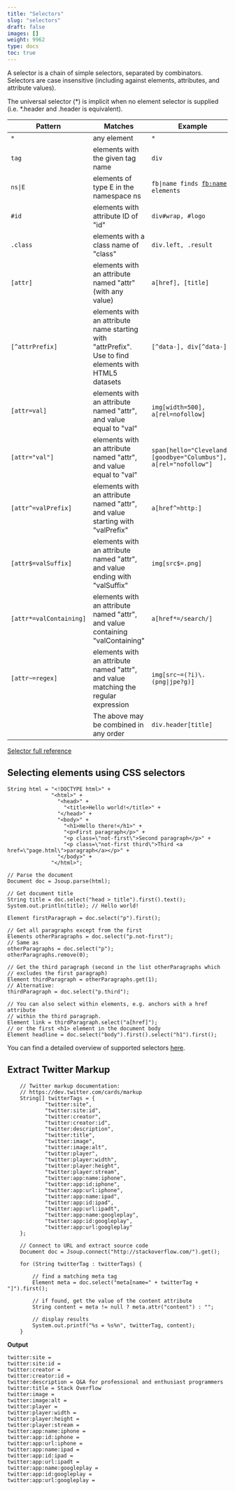 ```yaml
---
title: "Selectors"
slug: "selectors"
draft: false
images: []
weight: 9962
type: docs
toc: true
---
```


A selector is a chain of simple selectors, separated by combinators. Selectors are case insensitive (including against elements, attributes, and attribute values).

The universal selector (*) is implicit when no element selector is supplied (i.e. *.header and .header is equivalent).

| Pattern | Matches | Example |
| ------- | ------- | ------- |
| `*` | any element | `*` |
| `tag` | elements with the given tag name | `div` |
| <code>ns&#124;E</code> | elements of type E in the namespace ns | <code>fb&#124;name finds <fb:name> elements</code> |
| `#id` | elements with attribute ID of "id" | `div#wrap, #logo` |
| `.class` | elements with a class name of "class" | `div.left, .result` |
| `[attr]` | elements with an attribute named "attr" (with any value) | `a[href], [title]` |
| `[^attrPrefix]` | elements with an attribute name starting with "attrPrefix". Use to find elements with HTML5 datasets | `[^data-], div[^data-]` |
| `[attr=val]` | elements with an attribute named "attr", and value equal to "val" | `img[width=500], a[rel=nofollow]` |
| `[attr="val"]` | elements with an attribute named "attr", and value equal to "val" | `span[hello="Cleveland"][goodbye="Columbus"], a[rel="nofollow"]` |
| `[attr^=valPrefix]` | elements with an attribute named "attr", and value starting with "valPrefix" | `a[href^=http:]` |
| `[attr$=valSuffix]` | elements with an attribute named "attr", and value ending with "valSuffix" | `img[src$=.png]` |
| `[attr*=valContaining]` | elements with an attribute named "attr", and value containing "valContaining" | `a[href*=/search/]` |
| `[attr~=regex]` | elements with an attribute named "attr", and value matching the regular expression | <code>img[src~=(?i)\\.(png&#124;jpe?g)]</code> |
| | The above may be combined in any order | `div.header[title]` |

[Selector full reference][1]


  [1]: https://jsoup.org/apidocs/org/jsoup/select/Selector.html

## Selecting elements using CSS selectors
    String html = "<!DOCTYPE html>" +
                  "<html>" +
                    "<head>" +
                      "<title>Hello world!</title>" +
                    "</head>" +
                    "<body>" +
                      "<h1>Hello there!</h1>" +
                      "<p>First paragraph</p>" +
                      "<p class=\"not-first\">Second paragraph</p>" +
                      "<p class=\"not-first third\">Third <a href=\"page.html\">paragraph</a></p>" +
                    "</body>" +
                  "</html>";
    
    // Parse the document
    Document doc = Jsoup.parse(html);
    
    // Get document title
    String title = doc.select("head > title").first().text();
    System.out.println(title); // Hello world!
    
    Element firstParagraph = doc.select("p").first();
    
    // Get all paragraphs except from the first
    Elements otherParagraphs = doc.select("p.not-first");
    // Same as
    otherParagraphs = doc.select("p");
    otherParagraphs.remove(0);

    // Get the third paragraph (second in the list otherParagraphs which
    // excludes the first paragraph)
    Element thirdParagraph = otherParagraphs.get(1);
    // Alternative:
    thirdParagraph = doc.select("p.third");

    // You can also select within elements, e.g. anchors with a href attribute
    // within the third paragraph.
    Element link = thirdParagraph.select("a[href]");
    // or the first <h1> element in the document body
    Element headline = doc.select("body").first().select("h1").first();

You can find a detailed overview of supported selectors [here][1].


  [1]: http://jsoup.org/cookbook/extracting-data/selector-syntax

## Extract Twitter Markup
        // Twitter markup documentation: 
        // https://dev.twitter.com/cards/markup
        String[] twitterTags = {
                "twitter:site", 
                "twitter:site:id", 
                "twitter:creator", 
                "twitter:creator:id", 
                "twitter:description", 
                "twitter:title", 
                "twitter:image", 
                "twitter:image:alt", 
                "twitter:player", 
                "twitter:player:width", 
                "twitter:player:height", 
                "twitter:player:stream", 
                "twitter:app:name:iphone", 
                "twitter:app:id:iphone", 
                "twitter:app:url:iphone", 
                "twitter:app:name:ipad", 
                "twitter:app:id:ipad", 
                "twitter:app:url:ipadt",
                "twitter:app:name:googleplay", 
                "twitter:app:id:googleplay", 
                "twitter:app:url:googleplay"        
        };
        
        // Connect to URL and extract source code
        Document doc = Jsoup.connect("http://stackoverflow.com/").get();
        
        for (String twitterTag : twitterTags) {
            
            // find a matching meta tag
            Element meta = doc.select("meta[name=" + twitterTag + "]").first();
            
            // if found, get the value of the content attribute
            String content = meta != null ? meta.attr("content") : "";
            
            // display results
            System.out.printf("%s = %s%n", twitterTag, content);
        }


**Output**

    twitter:site = 
    twitter:site:id = 
    twitter:creator = 
    twitter:creator:id = 
    twitter:description = Q&A for professional and enthusiast programmers
    twitter:title = Stack Overflow
    twitter:image = 
    twitter:image:alt = 
    twitter:player = 
    twitter:player:width = 
    twitter:player:height = 
    twitter:player:stream = 
    twitter:app:name:iphone = 
    twitter:app:id:iphone = 
    twitter:app:url:iphone = 
    twitter:app:name:ipad = 
    twitter:app:id:ipad = 
    twitter:app:url:ipadt = 
    twitter:app:name:googleplay = 
    twitter:app:id:googleplay = 
    twitter:app:url:googleplay = 



